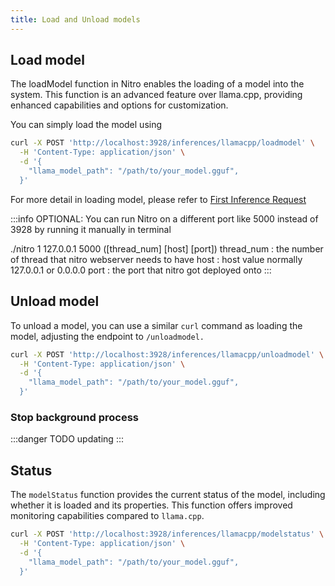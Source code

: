 ```yaml
---
title: Load and Unload models 
---
```


## Load model

The loadModel function in Nitro enables the loading of a model into the system. This function is an advanced feature over llama.cpp, providing enhanced capabilities and options for customization.

You can simply load the model using

```zsh
curl -X POST 'http://localhost:3928/inferences/llamacpp/loadmodel' \
  -H 'Content-Type: application/json' \
  -d '{
    "llama_model_path": "/path/to/your_model.gguf",
  }'
```

For more detail in loading model, please refer to [First Inference Request](nitro/first-call)

:::info
OPTIONAL: You can run Nitro on a different port like 5000 instead of 3928 by running it manually in terminal

./nitro 1 127.0.0.1 5000 ([thread_num] [host] [port])
thread_num : the number of thread that nitro webserver needs to have
host : host value normally 127.0.0.1 or 0.0.0.0
port : the port that nitro got deployed onto
:::


## Unload model
To unload a model, you can use a similar `curl` command as loading the model, adjusting the endpoint to `/unloadmodel.`

```zsh
curl -X POST 'http://localhost:3928/inferences/llamacpp/unloadmodel' \
  -H 'Content-Type: application/json' \
  -d '{
    "llama_model_path": "/path/to/your_model.gguf",
  }'
```

### Stop background process
:::danger TODO
updating
:::

## Status
The `modelStatus` function provides the current status of the model, including whether it is loaded and its properties. This function offers improved monitoring capabilities compared to `llama.cpp`.

```zsh
curl -X POST 'http://localhost:3928/inferences/llamacpp/modelstatus' \
  -H 'Content-Type: application/json' \
  -d '{
    "llama_model_path": "/path/to/your_model.gguf",
  }'
```

